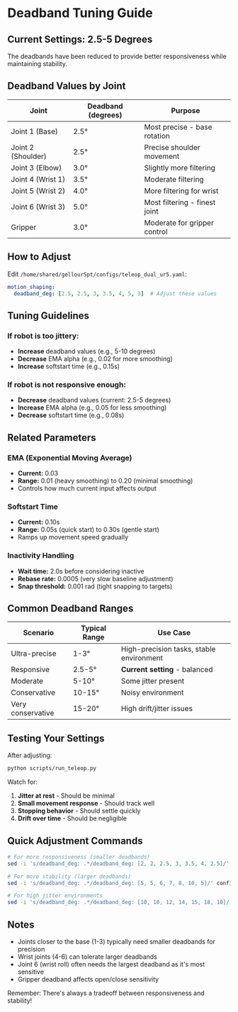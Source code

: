 # Deadband Tuning Guide

## Current Settings: 2.5-5 Degrees

The deadbands have been reduced to provide better responsiveness while maintaining stability.

## Deadband Values by Joint

| Joint | Deadband (degrees) | Purpose |
|-------|-------------------|---------|
| Joint 1 (Base) | 2.5° | Most precise - base rotation |
| Joint 2 (Shoulder) | 2.5° | Precise shoulder movement |
| Joint 3 (Elbow) | 3.0° | Slightly more filtering |
| Joint 4 (Wrist 1) | 3.5° | Moderate filtering |
| Joint 5 (Wrist 2) | 4.0° | More filtering for wrist |
| Joint 6 (Wrist 3) | 5.0° | Most filtering - finest joint |
| Gripper | 3.0° | Moderate for gripper control |

## How to Adjust

Edit `/home/shared/gellour5pt/configs/teleop_dual_ur5.yaml`:

```yaml
motion_shaping:
  deadband_deg: [2.5, 2.5, 3, 3.5, 4, 5, 3]  # Adjust these values
```

## Tuning Guidelines

### If robot is too jittery:
- **Increase** deadband values (e.g., 5-10 degrees)
- **Decrease** EMA alpha (e.g., 0.02 for more smoothing)
- **Increase** softstart time (e.g., 0.15s)

### If robot is not responsive enough:
- **Decrease** deadband values (current: 2.5-5 degrees)
- **Increase** EMA alpha (e.g., 0.05 for less smoothing)
- **Decrease** softstart time (e.g., 0.08s)

## Related Parameters

### EMA (Exponential Moving Average)
- **Current:** 0.03
- **Range:** 0.01 (heavy smoothing) to 0.20 (minimal smoothing)
- Controls how much current input affects output

### Softstart Time
- **Current:** 0.10s
- **Range:** 0.05s (quick start) to 0.30s (gentle start)
- Ramps up movement speed gradually

### Inactivity Handling
- **Wait time:** 2.0s before considering inactive
- **Rebase rate:** 0.0005 (very slow baseline adjustment)
- **Snap threshold:** 0.001 rad (tight snapping to targets)

## Common Deadband Ranges

| Scenario | Typical Range | Use Case |
|----------|--------------|----------|
| Ultra-precise | 1-3° | High-precision tasks, stable environment |
| Responsive | 2.5-5° | **Current setting** - balanced |
| Moderate | 5-10° | Some jitter present |
| Conservative | 10-15° | Noisy environment |
| Very conservative | 15-20° | High drift/jitter issues |

## Testing Your Settings

After adjusting:
```bash
python scripts/run_teleop.py
```

Watch for:
1. **Jitter at rest** - Should be minimal
2. **Small movement response** - Should track well
3. **Stopping behavior** - Should settle quickly
4. **Drift over time** - Should be negligible

## Quick Adjustment Commands

```bash
# For more responsiveness (smaller deadbands)
sed -i 's/deadband_deg: .*/deadband_deg: [2, 2, 2.5, 3, 3.5, 4, 2.5]/' configs/teleop_dual_ur5.yaml

# For more stability (larger deadbands)
sed -i 's/deadband_deg: .*/deadband_deg: [5, 5, 6, 7, 8, 10, 5]/' configs/teleop_dual_ur5.yaml

# For high jitter environments
sed -i 's/deadband_deg: .*/deadband_deg: [10, 10, 12, 14, 15, 18, 10]/' configs/teleop_dual_ur5.yaml
```

## Notes

- Joints closer to the base (1-3) typically need smaller deadbands for precision
- Wrist joints (4-6) can tolerate larger deadbands
- Joint 6 (wrist roll) often needs the largest deadband as it's most sensitive
- Gripper deadband affects open/close sensitivity

Remember: There's always a tradeoff between responsiveness and stability!
